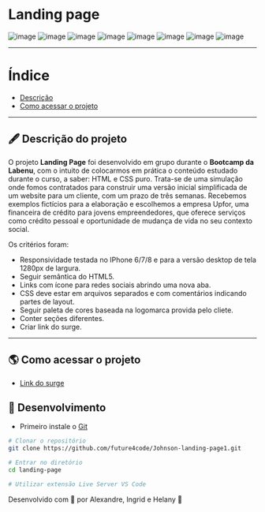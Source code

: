# Landing page

![image](https://user-images.githubusercontent.com/71138743/125208375-52e2bf00-e268-11eb-9576-b714fee5332e.png)
![image](https://user-images.githubusercontent.com/71138743/125208020-73aa1500-e266-11eb-8db1-6e904e7c2bfb.png)
![image](https://user-images.githubusercontent.com/71138743/125208030-815f9a80-e266-11eb-9405-60edc20a7984.png)
![image](https://user-images.githubusercontent.com/71138743/125208042-92101080-e266-11eb-9d3c-0274c3d25a77.png)
![image](https://user-images.githubusercontent.com/71138743/125208050-9dfbd280-e266-11eb-8b33-cd0ca6466958.png)
![image](https://user-images.githubusercontent.com/71138743/125208315-fa132680-e267-11eb-8bbb-2c75033b8d98.png)
![image](https://user-images.githubusercontent.com/71138743/125208229-b3253100-e267-11eb-98c6-714ed43d208b.png)
![image](https://user-images.githubusercontent.com/71138743/125208070-c5eb3600-e266-11eb-9f55-0e9d4ac12904.png)

---

# Índice

- [Descrição](#-descrição-do-projeto)
- [Como acessar o projeto](#-como-acessar-o-projeto)

---

## 🖋 Descrição do projeto

O projeto **Landing Page** foi desenvolvido em grupo durante o **Bootcamp da Labenu**, com o intuito de colocarmos em prática o conteúdo estudado durante o curso, a saber: HTML e CSS puro. Trata-se de uma simulação onde fomos contratados para construir uma versão inicial simplificada de um website para um cliente, com um prazo de três semanas. Recebemos exemplos fictícios para a elaboração e escolhemos a empresa Upfor, uma financeira de crédito para jovens empreendedores, que oferece serviços como crédito pessoal e oportunidade de mudança de vida no seu contexto social. 

Os critérios foram: 
- Responsividade testada no IPhone 6/7/8 e para a versão desktop de tela 1280px de largura.
- Seguir semântica do HTML5.
- Links com ícone para redes sociais abrindo uma nova aba.
- CSS deve estar em arquivos separados e com comentários indicando partes de layout.
- Seguir paleta de cores baseada na logomarca provida pelo cliete.
- Conter seções diferentes.
- Criar link do surge.


---

## 🌎 Como acessar o projeto

- [Link do surge](https://projeto-upfour-labenu-johnson.surge.sh)

## 🚀 Desenvolvimento

- Primeiro instale o [Git](https://git-scm.com/)
```bash
# Clonar o repositório
git clone https://github.com/future4code/Johnson-landing-page1.git

# Entrar no diretório
cd landing-page

# Utilizar extensão Live Server VS Code
```


Desenvolvido com 🧡 por Alexandre, Ingrid e Helany 🤝

